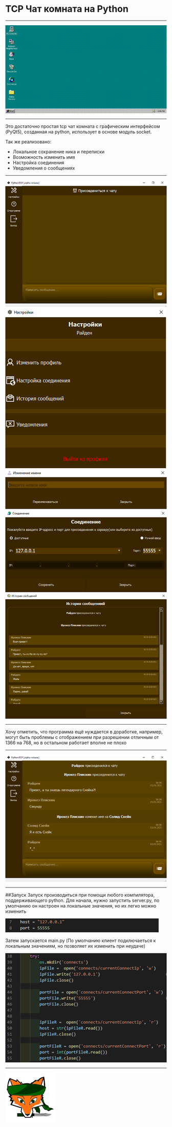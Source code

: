 # TCP Чат комната на Python
---
![Привью](screenshots/firststart.gif)
***
Это достаточно простая tcp чат комната с графическим интерфейсом (PyQt5), созданная на python, использует в основе модуль socket.

Так же реализовано:
   * Локальное сохранение ника и переписки 
   * Возможность изменить имя
   * Настройка соединения
   * Уведомления о сообщениях

---
![Главное окно](screenshots/faststart.PNG)
![Окно настроек](screenshots/settings.PNG)
![Изменение профиля](screenshots/rename.PNG)
![Настройки соединения](screenshots/connect.PNG)
![История сообщений](screenshots/storyofcorrespondence.PNG)

***
Хочу отметить, что программа ещё нуждается в доработке, например, могут быть проблемы с отображением при разрешении отличным от 1366 на 768, но в остальном работает вполне не плохо

---
![Пример общения](screenshots/correspondence.PNG)
***
##Запуск
Запуск производиться при помощи любого компилятора, поддерживающего python. Для начала, нужно запустить server.py, по умолчанию он настроен на локальные значения, но их легко можно изменить

![IP и порт](screenshots/iphost.PNG)

Затем запускается main.py
(По умолчанию клиент подключаеться к локальным значениям, но позволяет их изменить при неудаче)

![IP и порт со стороны клиента](screenshots/iphostclient.PNG)

---
![FOX](screenshots/logo.png)
